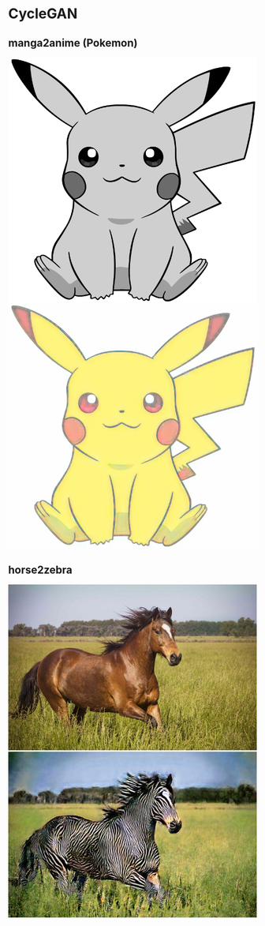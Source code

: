 # CycleGAN

## manga2anime (Pokemon)
![Pikachu Manga](images/manga_manga2anime.png)
![Pikachu Anime](images/anime_manga2anime.png)

## horse2zebra
![Horse](images/horse_horse2zebra.jpg)
![Zebra](images/zebra_horse2zebra.png)
